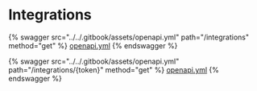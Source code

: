 # Integrations

{% swagger src="../../.gitbook/assets/openapi.yml" path="/integrations" method="get" %}
[openapi.yml](../../.gitbook/assets/openapi.yml)
{% endswagger %}

{% swagger src="../../.gitbook/assets/openapi.yml" path="/integrations/{token}" method="get" %}
[openapi.yml](../../.gitbook/assets/openapi.yml)
{% endswagger %}
